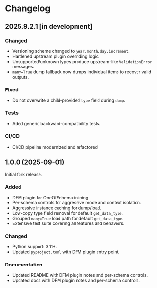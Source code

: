 # Changelog

## 2025.9.2.1 [in development]
### Changed
- Versioning scheme changed to `year.month.day.increment`.
- Hardened upstream plugin overriding logic.
- Unsupported/unknown types produce upstream-like `ValidationError` messages.
- `many=True` dump fallback now dumps individual items to recover valid outputs.

### Fixed
- Do not overwrite a child-provided `type` field during `dump`.

### Tests
- Aded generic backward-compatibility tests.

### CI/CD
- CI/CD pipeline modernized and refactored.

## 1.0.0 (2025-09-01)
Initial fork release.

### Added
- DFM plugin for OneOfSchema inlining.
- Per-schema controls for aggressive mode and context isolation.
- Aggressive instance caching for dump/load.
- Low-copy type field removal for default `get_data_type`.
- Grouped `many=True` load path for default `get_data_type`.
- Extensive test suite covering all features and behaviors.

### Changed
- Python support: 3.11+.
- Updated `pyproject.toml` with DFM plugin entry point.

### Documentation
- Updated README with DFM plugin notes and per-schema controls.
- Updated docs with DFM plugin notes and per-schema controls.
